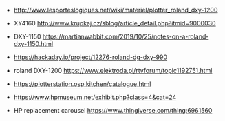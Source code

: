 
* http://www.lesporteslogiques.net/wiki/materiel/plotter_roland_dxy-1200
* XY4160 http://www.krupkaj.cz/sblog/article_detail.php?itmid=9000030 
* DXY-1150 https://martianwabbit.com/2019/10/25/notes-on-a-roland-dxy-1150.html 
* https://hackaday.io/project/12276-roland-dg-dxy-990   
* roland DXY-1200 https://www.elektroda.pl/rtvforum/topic1192751.html

* https://plotterstation.osp.kitchen/catalogue.html
* https://www.hpmuseum.net/exhibit.php?class=4&cat=24

* HP replacement carousel https://www.thingiverse.com/thing:6961560